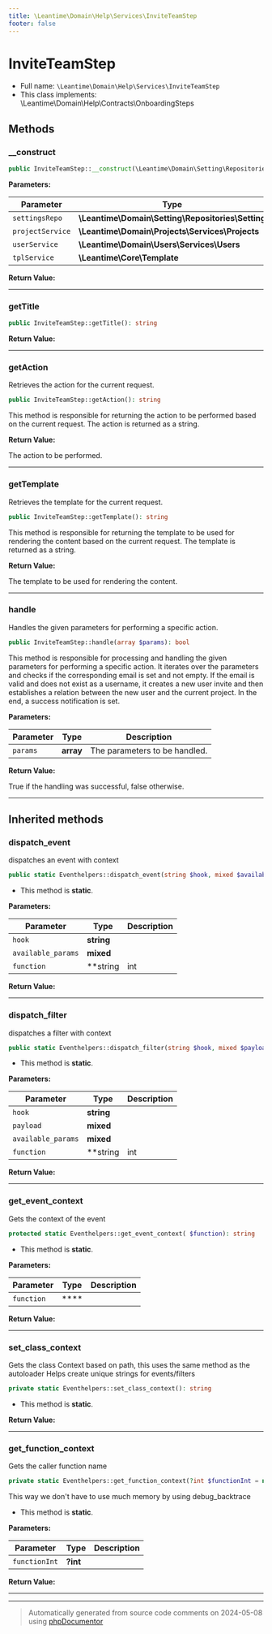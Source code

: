 ```yaml
---
title: \Leantime\Domain\Help\Services\InviteTeamStep
footer: false
---
```


# InviteTeamStep





* Full name: `\Leantime\Domain\Help\Services\InviteTeamStep`
* This class implements: \Leantime\Domain\Help\Contracts\OnboardingSteps



## Methods

### __construct



```php
public InviteTeamStep::__construct(\Leantime\Domain\Setting\Repositories\Setting $settingsRepo, \Leantime\Domain\Projects\Services\Projects $projectService, \Leantime\Domain\Users\Services\Users $userService, \Leantime\Core\Template $tplService): mixed
```








**Parameters:**

| Parameter | Type | Description |
|-----------|------|-------------|
| `settingsRepo` | **\Leantime\Domain\Setting\Repositories\Setting** |  |
| `projectService` | **\Leantime\Domain\Projects\Services\Projects** |  |
| `userService` | **\Leantime\Domain\Users\Services\Users** |  |
| `tplService` | **\Leantime\Core\Template** |  |


**Return Value:**





---
### getTitle



```php
public InviteTeamStep::getTitle(): string
```









**Return Value:**





---
### getAction

Retrieves the action for the current request.

```php
public InviteTeamStep::getAction(): string
```

This method is responsible for returning the action to be performed based on the current request.
The action is returned as a string.







**Return Value:**

The action to be performed.



---
### getTemplate

Retrieves the template for the current request.

```php
public InviteTeamStep::getTemplate(): string
```

This method is responsible for returning the template to be used for rendering the content based on the current request.
The template is returned as a string.







**Return Value:**

The template to be used for rendering the content.



---
### handle

Handles the given parameters for performing a specific action.

```php
public InviteTeamStep::handle(array $params): bool
```

This method is responsible for processing and handling the given parameters for performing a specific action.
It iterates over the parameters and checks if the corresponding email is set and not empty.
If the email is valid and does not exist as a username, it creates a new user invite and then establishes a relation
between the new user and the current project.
In the end, a success notification is set.






**Parameters:**

| Parameter | Type | Description |
|-----------|------|-------------|
| `params` | **array** | The parameters to be handled. |


**Return Value:**

True if the handling was successful, false otherwise.



---


## Inherited methods

### dispatch_event

dispatches an event with context

```php
public static Eventhelpers::dispatch_event(string $hook, mixed $available_params = [], string|int|null $function = null): void
```



* This method is **static**.




**Parameters:**

| Parameter | Type | Description |
|-----------|------|-------------|
| `hook` | **string** |  |
| `available_params` | **mixed** |  |
| `function` | **string|int|null** |  |


**Return Value:**





---
### dispatch_filter

dispatches a filter with context

```php
public static Eventhelpers::dispatch_filter(string $hook, mixed $payload, mixed $available_params = [], string|int|null $function = null): mixed
```



* This method is **static**.




**Parameters:**

| Parameter | Type | Description |
|-----------|------|-------------|
| `hook` | **string** |  |
| `payload` | **mixed** |  |
| `available_params` | **mixed** |  |
| `function` | **string|int|null** |  |


**Return Value:**





---
### get_event_context

Gets the context of the event

```php
protected static Eventhelpers::get_event_context( $function): string
```



* This method is **static**.




**Parameters:**

| Parameter | Type | Description |
|-----------|------|-------------|
| `function` | **** |  |


**Return Value:**





---
### set_class_context

Gets the class Context based on path, this uses the same method as the autoloader
Helps create unique strings for events/filters

```php
private static Eventhelpers::set_class_context(): string
```



* This method is **static**.





**Return Value:**





---
### get_function_context

Gets the caller function name

```php
private static Eventhelpers::get_function_context(?int $functionInt = null): string
```

This way we don't have to use much memory by using debug_backtrace

* This method is **static**.




**Parameters:**

| Parameter | Type | Description |
|-----------|------|-------------|
| `functionInt` | **?int** |  |


**Return Value:**





---


---
> Automatically generated from source code comments on 2024-05-08 using [phpDocumentor](http://www.phpdoc.org/)
